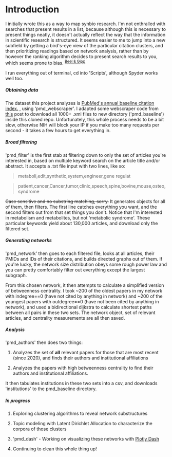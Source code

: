 <h1>Introduction</h1>

I initially wrote this as a way to map synbio research. I'm not enthralled with searches that present results in a list, because although this is necessary to present things neatly, it doesn't actually reflect the way that the information in scientific research is structured. It seems easier to me to jump into a new subfield by getting a bird's-eye view of the particular citation clusters, and then prioritizing readings based on network analysis, rather than by however the ranking algorithm decides to present search results to you, which seems prone to bias. <sup>[Beel & Gipp](https://doi.org/10.1109/RCIS.2009.5089308)</sup>

I run everything out of terminal, cd into 'Scripts', although Spyder works well too.

<h5>Obtaining data</h5>

The dataset this project analyzes is [PubMed's annual baseline citation index.](https://www.nlm.nih.gov/databases/download/pubmed_medline.html) , using 'pmd_webscraper'. I adapted some webscraper code from [this](https://towardsdatascience.com/how-to-web-scrape-with-python-in-4-minutes-bc49186a8460) post to download all 1000+ .xml files to new directory ('pmd_baseline') inside this cloned repo. Unfortunately, this whole process needs to be a bit slow, otherwise NIH will block your IP if you make too many requests per second - it takes a few hours to get everything in.

<h5>Broad filtering</h5>

'pmd_filter' is the first stab at filtering down to only the set of articles you're interested in, based on multiple keyword search on the article title and/or abstract. It accepts a .txt file input with two lines, like so:

>metaboli,edit,synthetic,system,engineer,gene regulat

>patient,cancer,Cancer,tumor,clinic,speech,spine,bovine,mouse,osteo,syndrome

~~Case sensitive and no substring matching, sorry.~~ It generates objects for all of them, then filters. The first line catches everything you want, and the second filters out from that set things you don't.  Notice that I'm interested in metabolism and metabolites, but not 'metabolic syndrome'. These particular keywords yield about 130,000 articles, and download only the filtered set.

<h5>Generating networks</h5>
'pmd_network' then goes to each filtered file, looks at all articles, their PMIDs and IDs of their citations, and builds directed graphs out of them. If you're lucky, the network size distribution obeys some rough power law and you can pretty comfortably filter out everything except the largest subgraph. 


From this chosen network, it then attempts to calculate a simplified version of betweenness centrality. I took ~200 of the oldest papers in my network with indegree==0 (have not cited by anything in network) and ~200 of the youngest papers with outdegree==0 (have not been cited by anything in network), and used a bidirectional dijkstra to calculate shortest paths between all pairs in these two sets. The network object, set of relevant articles, and centrality measurements are all then saved.

<h5>Analysis</h5>

'pmd_authors' then does two things:

1. Analyzes the set of **all** relevant papers for those that are most recent (since 2020), and finds their authors and institutional affiliations

2. Analyzes the papers with high betweenness centrality to find their authors and institutional affiliations. 

It then tabulates institutions in these two sets into a csv, and downloads 'institutions' to the pmd_baseline directory.

<h5>In progress</h5>  

1. Exploring clustering algorithms to reveal network substructures

2. Topic modeling with Latent Dirichlet Allocation to characterize the corpora of those clusters

3. 'pmd_dash' - Working on visualizing these networks with [Plotly Dash](https://plotly.com/dash/)

4. Continuing to clean this whole thing up!

